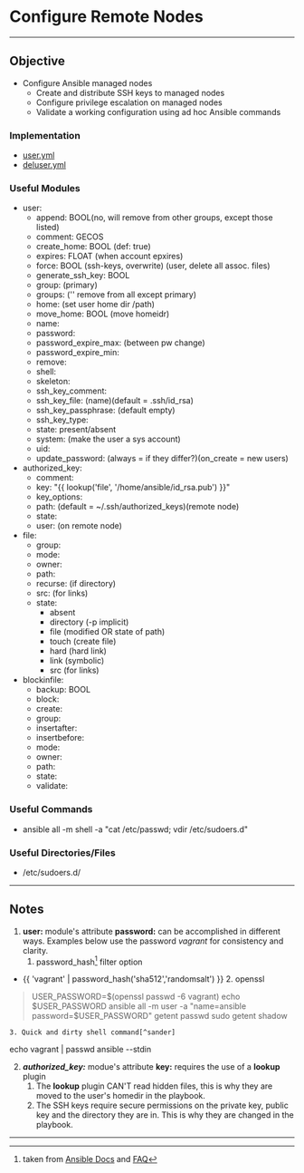 # Configure Remote Nodes

---

## Objective
* Configure Ansible managed nodes
	*  Create and distribute SSH keys to managed nodes
	*  Configure privilege escalation on managed nodes
	*  Validate a working configuration using ad hoc Ansible commands

### Implementation
* [user.yml](user.yml)
* [deluser.yml](deluser.yml)

### Useful Modules
* user:
	* append: BOOL(no, will remove from other groups, except those listed)
	* comment: GECOS
	* create_home: BOOL (def: true)
	* expires: FLOAT (when account epxires)
	* force:  BOOL (ssh-keys, overwrite) (user, delete all assoc. files)
	* generate_ssh_key: BOOL
	* group: (primary)
	* groups: ('' remove from all except primary)
	* home: (set user home dir /path)
	* move_home: BOOL (move homeidr)
	* name: 
	* password:
	* password_expire_max: (between pw change)
	* password_expire_min:
	* remove:
	* shell:
	* skeleton:
	* ssh_key_comment:
	* ssh_key_file: (name)(default = .ssh/id_rsa)
	* ssh_key_passphrase: (default empty)
	* ssh_key_type:
	* state: present/absent
	* system: (make the user a sys account)
	* uid: 
	* update_password: (always = if they differ?)(on_create = new users)
* authorized_key:
	* comment:
	* key: "{{ lookup('file', '/home/ansible/id_rsa.pub') }}"
	* key_options:
	* path: (default = ~/.ssh/authorized_keys)(remote node)
	* state:
	* user: (on remote node)
* file:
	* group:
	* mode:
	* owner:
	* path:
	* recurse: (if directory)
	* src: (for links)
	* state:
		* absent
		* directory (-p implicit)
		* file (modified OR state of path)
		* touch (create file)
		* hard (hard link)
		* link (symbolic)
		* src (for links)
* blockinfile:
	* backup: BOOL
	* block:
	* create:
	* group:
	* insertafter:
	* insertbefore:
	* mode:
	* owner:
	* path:
	* state:
	* validate:



### Useful Commands
* ansible all -m shell -a "cat /etc/passwd; vdir /etc/sudoers.d"

### Useful Directories/Files
* /etc/sudoers.d/

---

## Notes
1. **user:** module's attribute **password:** can be accomplished in different ways. Examples below use the password _vagrant_ for consistency and clarity.
	1. password_hash[^password_hash] filter option
- {{ 'vagrant' | password_hash('sha512','randomsalt') }} 
	2. openssl



>USER_PASSWORD=$(openssl passwd -6 vagrant) echo $USER_PASSWORD ansible all -m user -a "name=ansible password=$USER_PASSWORD" getent passwd sudo getent shadow


	3. Quick and dirty shell command[^sander]
echo vagrant | passwd ansible --stdin


2. ***authorized_key:*** modue's attribute **key:** requires the use of a **lookup** plugin
	1. The **lookup** plugin CAN'T read hidden files, this is why they are moved to the user's homedir in the playbook.
	2. The SSH keys require secure permissions on the private key, public key and the directory they are in. This is why they are changed in the playbook.

---
[^password_hash]: taken from [Ansible Docs](https://docs.ansible.com/ansible/latest/user_guide/playbooks_filters.html#hash-filters) and [FAQ](https://docs.ansible.com/ansible/latest/reference_appendices/faq.html#how-do-i-generate-encrypted-passwords-for-the-user-module)
[^sander]: taken from [Sander Van Vugt's Videos](https://www.oreilly.com/library/view/red-hat-certified/9780135987513/)
